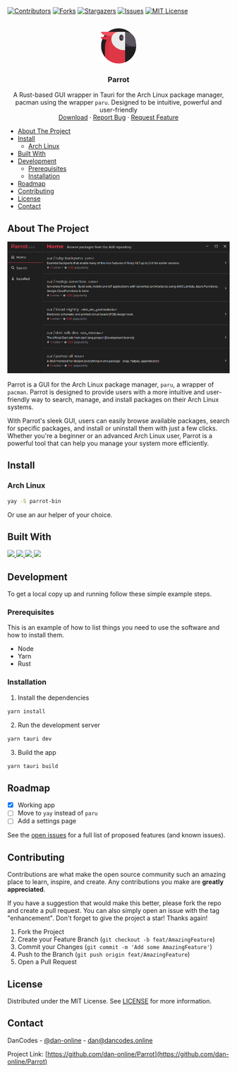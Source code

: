 <a name="readme-top"></a>

[![Contributors][contributors-shield]][contributors-url]
[![Forks][forks-shield]][forks-url]
[![Stargazers][stars-shield]][stars-url]
[![Issues][issues-shield]][issues-url]
[![MIT License][license-shield]][license-url]

<!-- PROJECT LOGO -->
<br />
<div align="center">
  <a href="https://github.com/dan-online/Parrot">
    <img src="public/parrot.png" alt="Logo" width="80" height="80">
  </a>

  <h3 align="center">Parrot</h3>

  <p align="center">
    A Rust-based GUI wrapper in Tauri for the Arch Linux package manager, pacman using the wrapper <code>paru</code>. Designed to be intuitive, powerful and user-friendly 
    <br />
    <a href="https://github.com/dan-online/Parrot/releases/latest">Download</a>
    ·
    <a href="https://github.com/dan-online/Parrot/issues">Report Bug</a>
    ·
    <a href="https://github.com/dan-online/Parrot/issues">Request Feature</a>
  </p>
</div>



<!-- TABLE OF CONTENTS -->
- [About The Project](#about-the-project)
- [Install](#install)
  * [Arch Linux](#arch-linux)
- [Built With](#built-with)
- [Development](#development)
  * [Prerequisites](#prerequisites)
  * [Installation](#installation)
- [Roadmap](#roadmap)
- [Contributing](#contributing)
- [License](#license)
- [Contact](#contact)



<!-- ABOUT THE PROJECT -->
## About The Project

<img src="public/product.png">

Parrot is a GUI for the Arch Linux package manager, `paru`, a wrapper of `pacman`. Parrot is designed to provide users with a more intuitive and user-friendly way to search, manage, and install packages on their Arch Linux systems.

With Parrot's sleek GUI, users can easily browse available packages, search for specific packages, and install or uninstall them with just a few clicks. Whether you're a beginner or an advanced Arch Linux user, Parrot is a powerful tool that can help you manage your system more efficiently.

## Install

### Arch Linux

```sh
yay -S parrot-bin
```

Or use an aur helper of your choice.

## Built With

<a href="https://tauri.app">
  <img src="https://img.shields.io/badge/Tauri-35495E.svg?style=for-the-badge&logo=tauri">
</a>
<a href="https://vuejs.org">
  <img src="https://img.shields.io/badge/Vue.js-35495E.svg?style=for-the-badge&logo=vue.js">
</a>
<a href="https://www.rust-lang.org">
  <img src="https://img.shields.io/badge/Rust-35495E.svg?style=for-the-badge&logo=rust">
</a>
<a href="https://www.typescriptlang.org">
  <img src="https://img.shields.io/badge/TypeScript-35495E.svg?style=for-the-badge&logo=typescript">
</a>

## Development

To get a local copy up and running follow these simple example steps.

### Prerequisites

This is an example of how to list things you need to use the software and how to install them.

* Node
* Yarn
* Rust

### Installation

1. Install the dependencies
```sh
yarn install
```
2. Run the development server
```sh
yarn tauri dev
```
3. Build the app
```sh
yarn tauri build
```

## Roadmap

- [x] Working app
- [ ] Move to `yay` instead of `paru`
- [ ] Add a settings page

See the [open issues](https://github.com/dan-online/Parrot/issues) for a full list of proposed features (and known issues).

## Contributing

Contributions are what make the open source community such an amazing place to learn, inspire, and create. Any contributions you make are **greatly appreciated**.

If you have a suggestion that would make this better, please fork the repo and create a pull request. You can also simply open an issue with the tag "enhancement".
Don't forget to give the project a star! Thanks again!

1. Fork the Project
2. Create your Feature Branch (`git checkout -b feat/AmazingFeature`)
3. Commit your Changes (`git commit -m 'Add some AmazingFeature'`)
4. Push to the Branch (`git push origin feat/AmazingFeature`)
5. Open a Pull Request

## License

Distributed under the MIT License. See [LICENSE](LICENSE) for more information.

## Contact

DanCodes - [@dan-online](https://github.com/dan-online) - <dan@dancodes.online>

Project Link: [https://github.com/dan-online/Parrot](https://github.com/dan-online/Parrot)

<!-- MARKDOWN LINKS & IMAGES -->
[contributors-shield]: https://img.shields.io/github/contributors/dan-online/Parrot.svg?style=for-the-badge
[contributors-url]: https://github.com/dan-online/Parrot/graphs/contributors
[forks-shield]: https://img.shields.io/github/forks/dan-online/Parrot.svg?style=for-the-badge
[forks-url]: https://github.com/dan-online/Parrot/network/members
[stars-shield]: https://img.shields.io/github/stars/dan-online/Parrot.svg?style=for-the-badge
[stars-url]: https://github.com/dan-online/Parrot/stargazers
[issues-shield]: https://img.shields.io/github/issues/dan-online/Parrot.svg?style=for-the-badge
[issues-url]: https://github.com/dan-online/Parrot/issues
[license-shield]: https://img.shields.io/github/license/dan-online/Parrot.svg?style=for-the-badge
[license-url]: https://github.com/dan-online/Parrot/blob/master/LICENSE.txt
[linkedin-shield]: https://img.shields.io/badge/-LinkedIn-black.svg?style=for-the-badge&logo=linkedin&colorB=555
[linkedin-url]: https://linkedin.com/in/dan-online
[product-screenshot]: images/screenshot.png
